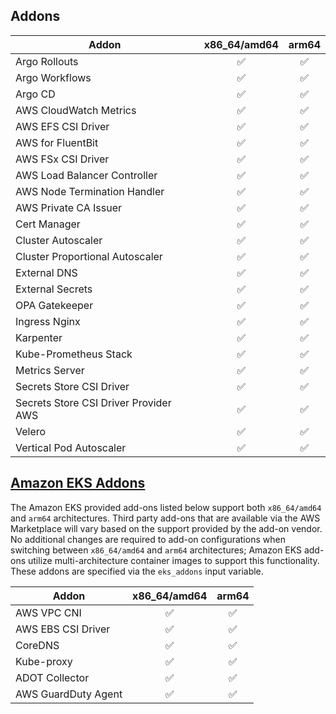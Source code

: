 ## Addons

| Addon | x86_64/amd64 | arm64 |
|-------|:------:|:-----:|
| Argo Rollouts | ✅ | ✅ |
| Argo Workflows | ✅ | ✅ |
| Argo CD | ✅ | ✅ |
| AWS CloudWatch Metrics | ✅ | ✅ |
| AWS EFS CSI Driver | ✅ | ✅ |
| AWS for FluentBit | ✅ | ✅ |
| AWS FSx CSI Driver | ✅ | ✅ |
| AWS Load Balancer Controller | ✅ | ✅ |
| AWS Node Termination Handler | ✅ | ✅ |
| AWS Private CA Issuer | ✅ | ✅ |
| Cert Manager | ✅ | ✅ |
| Cluster Autoscaler | ✅ | ✅ |
| Cluster Proportional Autoscaler | ✅ | ✅ |
| External DNS | ✅ | ✅ |
| External Secrets | ✅ | ✅ |
| OPA Gatekeeper | ✅ | ✅ |
| Ingress Nginx | ✅ | ✅ |
| Karpenter | ✅ | ✅ |
| Kube-Prometheus Stack | ✅ | ✅ |
| Metrics Server | ✅ | ✅ |
| Secrets Store CSI Driver | ✅ | ✅ |
| Secrets Store CSI Driver Provider AWS | ✅ | ✅ |
| Velero | ✅ | ✅ |
| Vertical Pod Autoscaler | ✅ | ✅ |

## [Amazon EKS Addons](https://docs.aws.amazon.com/eks/latest/userguide/eks-add-ons.html)

The Amazon EKS provided add-ons listed below support both `x86_64/amd64` and `arm64` architectures. Third party add-ons that are available via the AWS Marketplace will vary based on the support provided by the add-on vendor. No additional changes are required to add-on configurations when switching between `x86_64/amd64` and `arm64` architectures; Amazon EKS add-ons utilize multi-architecture container images to support this functionality. These addons are specified via the `eks_addons` input variable.

| Addon | x86_64/amd64 | arm64 |
|-------|:------:|:-----:|
| AWS VPC CNI | ✅ | ✅ |
| AWS EBS CSI Driver | ✅ | ✅ |
| CoreDNS | ✅ | ✅ |
| Kube-proxy | ✅ | ✅ |
| ADOT Collector | ✅ | ✅ |
| AWS GuardDuty Agent | ✅ | ✅ |
